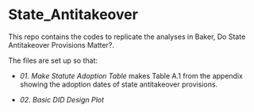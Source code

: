 # State_Antitakeover

This repo contains the codes to replicate the analyses in Baker, Do State Antitakeover Provisions Matter?. 

The files are set up so that:

- _01. Make Statute Adoption Table_ makes Table A.1 from the appendix showing the adoption dates of state antitakeover provisions. 

- _02. Basic DID Design Plot_ 
